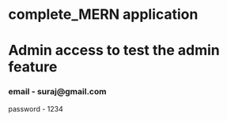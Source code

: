 # complete_MERN application
 
 <h1>Admin access to test the admin feature</h1>
<h3>email - suraj@gmail.com</h3>
  <p>password - 1234 </p>
